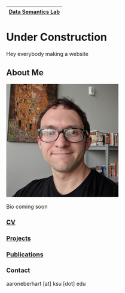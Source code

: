 | [Data Semantics Lab](https://daselab.cs.ksu.edu/) |
| :---: |

# Under Construction

Hey everybody making a website

## About Me

![Me](me.png)<!-- .element height="40%" width="40%" -->

Bio coming soon

### [CV](cv.md)

### [Projects](projects.md)

### [Publications](papers.md)

### 

### Contact

aaroneberhart \[at\] ksu \[dot\] edu
